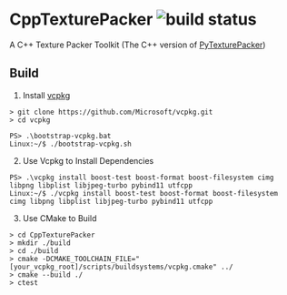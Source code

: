 # CppTexturePacker ![build status](https://api.travis-ci.com/wo1fsea/CppTexturePacker.svg?branch=master)
A C++ Texture Packer Toolkit (The C++ version of [PyTexturePacker](https://github.com/wo1fsea/PyTexturePacker))

## Build
1. Install [vcpkg](https://github.com/microsoft/vcpkg)

```
> git clone https://github.com/Microsoft/vcpkg.git
> cd vcpkg

PS> .\bootstrap-vcpkg.bat
Linux:~/$ ./bootstrap-vcpkg.sh
```

2. Use Vcpkg to Install Dependencies 

```
PS> .\vcpkg install boost-test boost-format boost-filesystem cimg libpng libplist libjpeg-turbo pybind11 utfcpp
Linux:~/$ ./vcpkg install boost-test boost-format boost-filesystem cimg libpng libplist libjpeg-turbo pybind11 utfcpp
```

3. Use CMake to Build

```
> cd CppTexturePacker
> mkdir ./build
> cd ./build 
> cmake -DCMAKE_TOOLCHAIN_FILE="[your_vcpkg_root]/scripts/buildsystems/vcpkg.cmake" ../ 
> cmake --build ./
> ctest
```